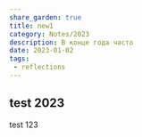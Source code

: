 ```yaml
---
share_garden: true
title: new1
category: Notes/2023
description: В конце года часто 
date: 2023-01-02
tags:
 - reflections
---
```


## test 2023

test
123